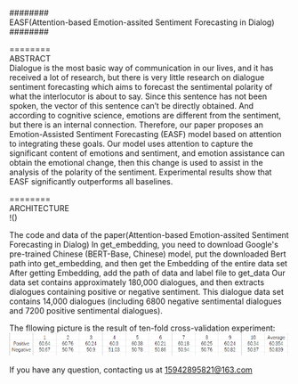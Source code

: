 ########  
EASF(Attention-based Emotion-assited Sentiment Forecasting in Dialog)  
########  

========  
ABSTRACT  
Dialogue is the most basic way of communication in our lives, and it has received a lot of research, 
but there is very little research on dialogue sentiment forecasting which aims to forecast the sentimental 
polarity of what the interlocutor is about to say. Since this sentence has not been spoken, the vector of
 this sentence can’t be directly obtained. And according to cognitive science,
emotions are different from the sentiment, but there is an internal connection. 
Therefore, our paper proposes an Emotion-Assisted Sentiment Forecasting (EASF) model based on attention to
 integrating these goals. Our model uses attention to capture the significant content of emotions and sentiment, 
and emotion assistance can obtain the emotional change, then this change is used to assist in the analysis of the 
polarity of the sentiment. Experimental results show that EASF significantly outperforms all baselines.  

========  
ARCHITECTURE  
!()


The code and data of the paper(Attention-based Emotion-assited Sentiment Forecasting in Dialog)
In get_embedding, you need to download Google's pre-trained Chinese (BERT-Base, Chinese) model, put the downloaded Bert path into get_embedding, and then get the Embedding of the entire data set
After getting Embedding, add the path of data and label file to get_data
Our data set contains approximately 180,000 dialogues, and then extracts dialogues containing positive or negative sentiment. This dialogue data set contains 14,000 dialogues (including 6800 negative sentimental dialogues and 7200 positive sentimental dialogues).

The fllowing picture is the result of ten-fold cross-validation experiment:
![Result of ten-fold cross-validation experiment ](https://github.com/zcr1234/EASF/blob/main/IETGLMK%60%25KIBNOL~PSMEJ%60Y.png)

If you have any question, contacting us at 15942895821@163.com
